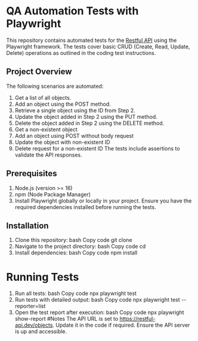 # QA Automation Tests with Playwright
This repository contains automated tests for the [Restful API](https://restful-api.dev/) using the Playwright framework. The tests cover basic CRUD (Create, Read, Update, Delete) operations as outlined in the coding test instructions.
## Project Overview
The following scenarios are automated:
1.	Get a list of all objects.
2.	Add an object using the POST method.
3.	Retrieve a single object using the ID from Step 2.
4.	Update the object added in Step 2 using the PUT method.
5.	Delete the object added in Step 2 using the DELETE method.
6.	Get a non-existent object
7.	Add an object using POST without body request
8.	Update the object with non-existent ID
9.	Delete request for a non-existent ID
The tests include assertions to validate the API responses.
## Prerequisites
1.	Node.js (version >= 16)
2.	npm (Node Package Manager) 
3.	Install Playwright globally or locally in your project.
Ensure you have the required dependencies installed before running the tests.
## Installation
1.	Clone this repository:
bash
Copy code
git clone <repository-url>
2.	Navigate to the project directory:
bash
Copy code
cd <repository-name>
3.	Install dependencies:
bash
Copy code
npm install
# Running Tests
1.	Run all tests:
bash
Copy code
npx playwright test
2.	Run tests with detailed output:
bash
Copy code
npx playwright test --reporter=list
3.	Open the test report after execution:
bash
Copy code
npx playwright show-report
#Notes
The API URL is set to https://restful-api.dev/objects. Update it in the code if required.
Ensure the API server is up and accessible.

